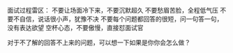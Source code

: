 面试过程雷区：
不要让场面冷下来，不要沉默超久
不要愁眉苦脸，全程低气压
不要不自信，说话很小声，犹豫不决
不要每个问题都回答的很短，问一句答一句，没有表达欲望
空杯心态，不要傲慢，直接怼面试官


对于不了解的回答不上来的问题，可以想一下如果是你你会怎么做？

